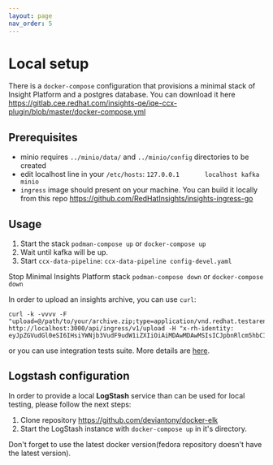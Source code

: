 ```yaml
---
layout: page
nav_order: 5
---
```

# Local setup

There is a `docker-compose` configuration that provisions a minimal stack of
Insight Platform and a postgres database. You can download it here
https://gitlab.cee.redhat.com/insights-qe/iqe-ccx-plugin/blob/master/docker-compose.yml

## Prerequisites

* minio requires `../minio/data/` and `../minio/config` directories to be created
* edit localhost line in your `/etc/hosts`:  `127.0.0.1       localhost kafka minio`
* `ingress` image should present on your machine. You can build it locally from
  this repo https://github.com/RedHatInsights/insights-ingress-go
  
## Usage

1. Start the stack `podman-compose up` or `docker-compose up`
2. Wait until kafka will be up.
3. Start `ccx-data-pipeline`: `ccx-data-pipeline config-devel.yaml`

Stop Minimal Insights Platform stack `podman-compose down` or `docker-compose down`

In order to upload an insights archive, you can use `curl`:

```
curl -k -vvvv -F "upload=@/path/to/your/archive.zip;type=application/vnd.redhat.testareno.archive+zip" http://localhost:3000/api/ingress/v1/upload -H "x-rh-identity: eyJpZGVudGl0eSI6IHsiYWNjb3VudF9udW1iZXIiOiAiMDAwMDAwMSIsICJpbnRlcm5hbCI6IHsib3JnX2lkIjogIjEifX19Cg=="
```

or you can use integration tests suite. More details are
[here](https://gitlab.cee.redhat.com/insights-qe/iqe-ccx-plugin).


## Logstash configuration

In order to provide a local **LogStash** service than can be used for local
testing, please follow the next steps:

1. Clone repository https://github.com/deviantony/docker-elk
2. Start the LogStash instance with `docker-compose up` in it's directory.

Don't forget to use the latest docker version(fedora repository doesn't have the latest version).
